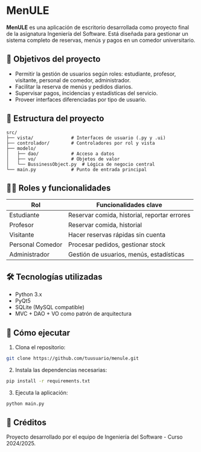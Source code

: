 # MenULE

**MenULE** es una aplicación de escritorio desarrollada como proyecto final de la asignatura Ingeniería del Software. Está diseñada para gestionar un sistema completo de reservas, menús y pagos en un comedor universitario.

## 🎯 Objetivos del proyecto
- Permitir la gestión de usuarios según roles: estudiante, profesor, visitante, personal de comedor, administrador.
- Facilitar la reserva de menús y pedidos diarios.
- Supervisar pagos, incidencias y estadísticas del servicio.
- Proveer interfaces diferenciadas por tipo de usuario.

## 🧱 Estructura del proyecto
```
src/
├── vista/              # Interfaces de usuario (.py y .ui)
├── controlador/        # Controladores por rol y vista
├── modelo/
│   ├── dao/            # Acceso a datos
│   ├── vo/             # Objetos de valor
│   └── BussinessObject.py  # Lógica de negocio central
└── main.py             # Punto de entrada principal
```

## 🧑‍💻 Roles y funcionalidades
| Rol               | Funcionalidades clave                          |
|------------------|-----------------------------------------------|
| Estudiante        | Reservar comida, historial, reportar errores |
| Profesor          | Reservar comida, historial                   |
| Visitante         | Hacer reservas rápidas sin cuenta           |
| Personal Comedor  | Procesar pedidos, gestionar stock           |
| Administrador     | Gestión de usuarios, menús, estadísticas    |

## 🛠 Tecnologías utilizadas
- Python 3.x
- PyQt5
- SQLite (MySQL compatible)
- MVC + DAO + VO como patrón de arquitectura

## 🚀 Cómo ejecutar
1. Clona el repositorio:
```bash
git clone https://github.com/tuusuario/menule.git
```
2. Instala las dependencias necesarias:
```bash
pip install -r requirements.txt
```
3. Ejecuta la aplicación:
```bash
python main.py
```

## 📌 Créditos
Proyecto desarrollado por el equipo de Ingeniería del Software - Curso 2024/2025.